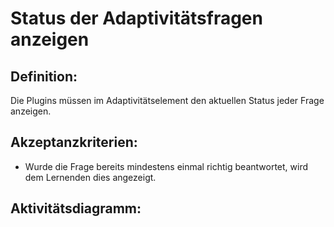 # Status der Adaptivitätsfragen anzeigen

## Definition:

Die Plugins müssen im Adaptivitätselement den aktuellen Status jeder Frage anzeigen.


## Akzeptanzkriterien:
- Wurde die Frage bereits mindestens einmal richtig beantwortet, wird dem Lernenden dies angezeigt.

## Aktivitätsdiagramm:

